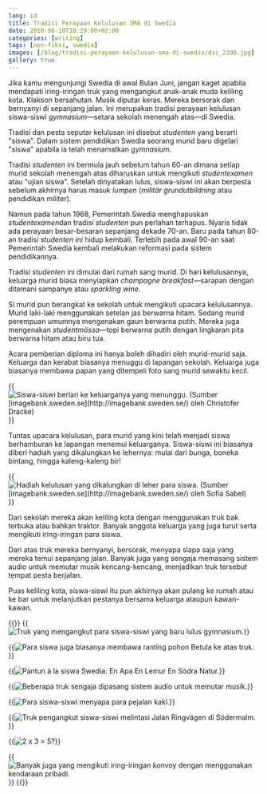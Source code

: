 ```yaml
---
lang: id
title: Tradisi Perayaan Kelulusan SMA di Swedia
date: 2018-06-10T10:29:00+02:00
categories: [writing]
tags: [non-fiksi, swedia]
images: [/blog/tradisi-perayaan-kelulusan-sma-di-swedia/dsc_2390.jpg]
gallery: true
---
```

Jika kamu mengunjungi Swedia di awal Bulan Juni, jangan kaget apabila mendapati iring-iringan truk yang mengangkut anak-anak muda keliling kota. Klakson bersahutan. Musik diputar keras. Mereka bersorak dan bernyanyi di sepanjang jalan. Ini merupakan tradisi perayaan kelulusan siswa-siswi *gymnasium*—setara sekolah menengah atas—di Swedia.

Tradisi dan pesta seputar kelulusan ini disebut *studenten* yang berarti "siswa". Dalam sistem pendidikan Swedia seorang murid baru digelari "siswa" apabila ia telah menamatkan *gymnasium*.

Tradisi *studenten* ini bermula jauh sebelum tahun 60-an dimana setiap murid sekolah menengah atas diharuskan untuk mengikuti *studentexamen* atau "ujian siswa". Setelah dinyatakan lulus, siswa-siswi ini akan berpesta sebelum akhirnya harus masuk *lumpen* (*militär grundutbildning* atau pendidikan militer).

Namun pada tahun 1968, Pemerintah Swedia menghapuskan *studentexamen*dan tradisi *studenten* pun perlahan terhapus. Nyaris tidak ada perayaan besar-besaran sepanjang dekade 70-an. Baru pada tahun 80-an tradisi *studenten ini* hidup kembali. Terlebih pada awal 90-an saat Pemerintah Swedia kembali melakukan reformasi pada sistem pendidikannya.

Tradisi *studenten* ini dimulai dari rumah sang murid. Di hari kelulusannya, keluarga murid biasa menyiapkan *champagne breakfast*—sarapan dengan ditemani sampanye atau *sparkling wine*.

Si murid pun berangkat ke sekolah untuk mengikuti upacara kelulusannya. Murid laki-laki menggunakan setelan jas berwarna hitam. Sedang murid perempuan umumnya mengenakan gaun berwarna putih. Mereka juga mengenakan *studentmössa*—topi berwarna putih dengan lingkaran pita berwarna hitam atau biru tua.

Acara pemberian diploma ini hanya boleh dihadiri oleh murid-murid saja. Keluarga dan kerabat biasanya menuggu di lapangan sekolah. Keluarga juga biasanya membawa papan yang ditempeli foto sang murid sewaktu kecil.

{{<img alt="Siswa-siswi berlari ke keluarganya yang menunggu. (Sumber [imagebank.sweden.se](http://imagebank.sweden.se/) oleh Christofer Dracke)" src="christofer_dracke-graduation-31081.jpg">}}

Tuntas upacara kelulusan, para murid yang kini telah menjadi siswa berhamburan ke lapangan menemui keluarganya. Siswa-siswi ini biasanya diberi hadiah yang dikalungkan ke lehernya: mulai dari bunga, boneka bintang, hingga kaleng-kaleng bir!

{{<img alt="Hadiah kelulusan yang dikalungkan di leher para siswa. (Sumber [imagebank.sweden.se](http://imagebank.sweden.se/) oleh Sofia Sabel)" src="sofia_sabel-graduation-2636.jpg">}}

Dari sekolah mereka akan keliling kota dengan menggunakan truk bak terbuka atau bahkan traktor. Banyak anggota keluarga yang juga turut serta mengikuti iring-iringan para siswa.

Dari atas truk mereka bernyanyi, bersorak, menyapa siapa saja yang mereka temui sepanjang jalan. Banyak juga yang sengaja memasang sistem audio untuk memutar musik kencang-kencang, menjadikan truk tersebut tempat pesta berjalan.

Puas keliling kota, siswa-siswi itu pun akhirnya akan pulang ke rumah atau ke bar untuk melanjutkan pestanya bersama keluarga ataupun kawan-kawan.

{{<gallery>}}
{{<img alt="Truk yang mengangkut para siswa-siswi yang baru lulus gymnasium." src="dsc_2390.jpg">}}

{{<img alt="Para siswa juga biasanya membawa ranting pohon Betula ke atas truk." src="dsc_2396.jpg">}}

{{<img alt="Pantun à la siswa Swedia: En Apa En Lemur En Södra Natur." src="dsc_2398.jpg">}}

{{<img alt="Beberapa truk sengaja dipasang sistem audio untuk memutar musik." src="dsc_2402.jpg">}}

{{<img alt="Para siswa-siswi menyapa para pejalan kaki." src="dsc_2404.jpg">}}

{{<img alt="Truk pengangkut siswa-siswi melintasi Jalan Ringvägen di Södermalm." src="dsc_2412.jpg">}}

{{<img alt="2 x 3 = 5?" src="dsc_2415.jpg">}}

{{<img alt="Banyak juga yang mengikuti iring-iringan konvoy dengan menggunakan kendaraan pribadi." src="dsc_2418.jpg">}}
{{</gallery>}}
